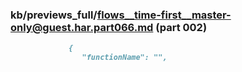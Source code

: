 ### kb/previews_full/flows__time-first__master-only@guest.har.part066.md (part 002)

```md
             {
                "functionName": "",
            
```

```
